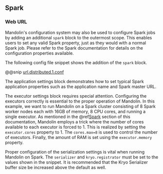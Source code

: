 ## Spark

### Web URL

Mandolin's configuration system may also be used to configure Spark jobs
by adding an additional `spark` block to the outermost scope.  This
enables users to set any valid Spark property, just as they would with a
normal Spark job.  Please refer to the Spark documentation for details
on the configuration properties available.

The following config file snippet shows the addition of the `spark`
block.

@@snip [url.distributed.1.conf](snippets/url.distributed.1.conf)

The application settings block demonstrates how to set typical Spark
application properties such as the application name and Spark master
URL.

The executor settings block requires special attention.  Configuring the
executors correctly is essential to the proper operation of Mandolin.
In this example, we want to run Mandolin on a Spark cluster consisting
of 8 Spark worker nodes each with 16GB of memory, 8 CPU cores, and
running a single executor.  As mentioned in the
@ref[Spark](../spark/spark.md) section of this documentation,
Mandolin employs a trick where the number of cores available to each
executor is forced to 1.  This is realized by setting the
`executor.cores` property to 1. The `cores.max=8` is used to control the
number of executors.  Finally, the amount of RAM is set using the
`executor.memory` property.

Proper configuration of the serialization settings is vital when running
Mandolin on Spark.  The `serializer` and `kryo.registrator` must be set
to the values shown in the snippet.  It is recommended that the Kryo
Serializer buffer size be increased above the default as well.


